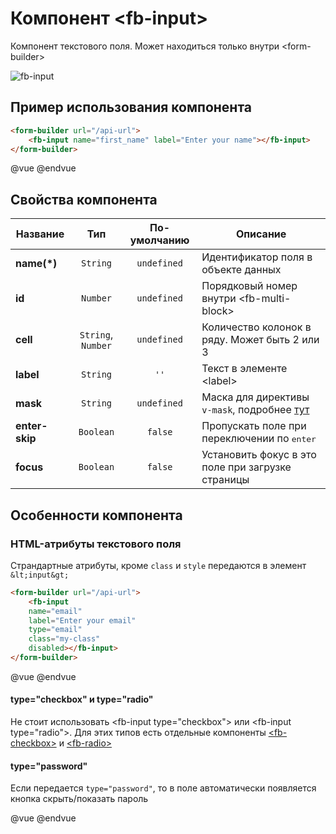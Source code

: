 # Компонент &lt;fb-input&gt;

Компонент текстового поля. Может находиться только внутри &lt;form-builder&gt;

![fb-input](/assets/awema-pl/wiki/img/docs/fb-input.png)


## Пример использования компонента

```html
<form-builder url="/api-url">
    <fb-input name="first_name" label="Enter your name"></fb-input>
</form-builder>
```
@vue
<form-builder url="/api-url">
    <fb-input name="first_name" label="Enter your name"></fb-input>
</form-builder>
@endvue


## Свойства компонента

| Название            | Тип                | По-умолчанию        | Описание                                          |
|---------------------|:------------------:|:-------------------:|---------------------------------------------------|
| **name(*)**         | `String`           | `undefined`         | Идентификатор поля в объекте данных               |
| **id**              | `Number`           | `undefined`         | Порядковый номер внутри &lt;fb-multi-block&gt;    |
| **cell**            | `String`, `Number` | `undefined`         | Количество колонок в ряду. Может быть 2 или 3     |
| **label**           | `String`           | `''`                | Текст в элементе &lt;label&gt;                    |
| **mask**            | `String`           | `undefined`         | Маска для директивы `v-mask`, подробнее [тут](https://github.com/vuejs-tips/vue-the-mask#tokens) |
| **enter-skip**      | `Boolean`          | `false`             | Пропускать поле при переключении по <kbd>enter</kbd> |
| **focus**           | `Boolean`          | `false`             | Установить фокус в это поле при загрузке страницы |


## Особенности компонента

### HTML-атрибуты текстового поля

Страндартные атрибуты, кроме `class` и `style` передаются в элемент `&lt;input&gt;`

```html
<form-builder url="/api-url">
    <fb-input
    name="email"
    label="Enter your email"
    type="email"
    class="my-class"
    disabled></fb-input>
</form-builder>
```
@vue
<form-builder url="/api-url">
    <fb-input name="email" label="Enter your email" type="email" class="my-class" disabled></fb-input>
</form-builder>
@endvue

#### type="checkbox" и type="radio"

Не стоит использовать &lt;fb-input type="checkbox"&gt; или &lt;fb-input type="radio"&gt;. Для этих типов есть отдельные компоненты [&lt;fb-checkbox&gt;](./fb-checkbox.md) и [&lt;fb-radio&gt;](./fb-radio.md)

#### type="password"

Если передается `type="password"`, то в поле автоматически появляется кнопка скрыть/показать пароль

@vue
<form-builder url="/api-url">
    <fb-input name="password" label="Enter your password" type="password"></fb-input>
</form-builder>
@endvue
